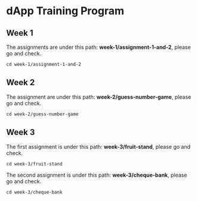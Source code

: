 # dApp Training Program

## Week 1

The assignments are under this path: __week-1/assignment-1-and-2__, please go and check.

````
cd week-1/assignment-1-and-2
````

## Week 2

The assignment are under this path: __week-2/guess-number-game__, please go and check.

````
cd week-2/guess-number-game
````

## Week 3

The first assignment is under this path: __week-3/fruit-stand__, please go and check.

````
cd week-3/fruit-stand
````

The second assignment is under this path: __week-3/cheque-bank__, please go and check.

````
cd week-3/cheque-bank
````

